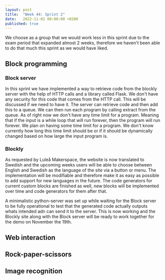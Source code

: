 ```yaml
---
layout: post
title:  "Week 44: Sprint 2"
date:   2022-11-02 00:00:00 +0200
published: true
---
```


We choose as a group that we would work less in this sprint due to the exam period that expanded almost 2 weeks, therefore we haven't been able to do that much this sprint as we would have liked.

## Block programming
### Block server
In this sprint we have implemented a way to retrieve code from the blockly server with the help of HTTP calls and a library called Flask. We don't have any security for this code that comes from the HTTP call. This will be discussed if we need to have it. The server can retrieve code and then add this to a queue. We can then run each program by calling extract from the queue. As of right now we don't have any time limit for a program. Meaning that if the input is a while loop that will run forever, then the program will run forever. We plan on having some time limit for a program. We don't know currently how long this time limit should be or if it should be dynamically changed based on how large the input program is.
### Blockly
As requested by Luleå Makerspace, the website is now translated to Swedish and the upcoming weeks users will be able to choose between English and Swedish as the language of the site via a button or menu. The implementation will be modifiable and therefore make it as easy as possible to add support for new languages in the future. The code generators for current custom blocks are finished as well, new blocks will be implemented over time and code generators for them after that. 

A minimalistic python-server was set up while waiting for the Block server to be fully operational to test that the generated code actually outputs whats intended adn can send it to the server. This is now working and the Blockly site along with the Block server will be ready to work together for the demo on November the 19th.
## Web interaction

## Rock-paper-scissors


## Image recognition

